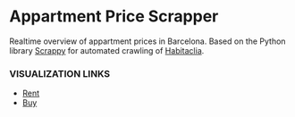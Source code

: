 # Appartment Price Scrapper

Realtime overview of appartment prices in Barcelona. Based on the Python library [Scrappy](https://scrapy.org/) for automated crawling of [Habitaclia](https://www.habitaclia.com/).  
### VISUALIZATION LINKS
* [Rent](./visualisationRent.py)
* [Buy](./visualisationRent.py)
